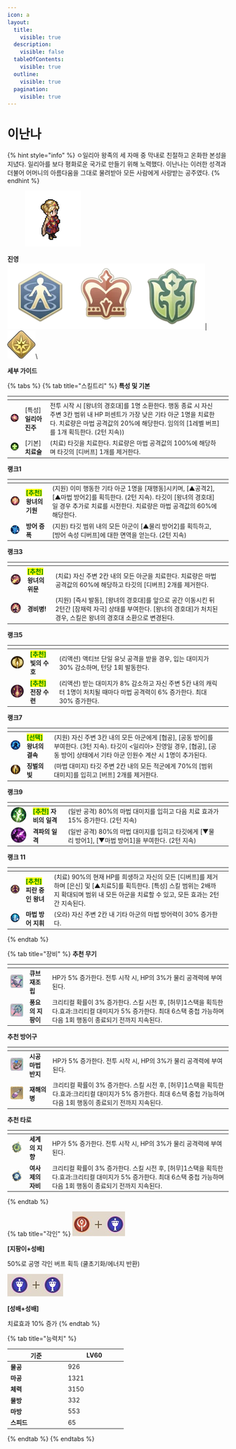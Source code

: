 ```yaml
---
icon: a
layout:
  title:
    visible: true
  description:
    visible: false
  tableOfContents:
    visible: true
  outline:
    visible: true
  pagination:
    visible: true
---
```


# 이난나

{% hint style="info" %}
ㅇ일리아 왕족의 세 자매 중 막내로 친절하고 온화한 본성을 지녔다. 일리아를 보다 평화로운 국가로 만들기 위해 노력했다. 이난나는 이러한 성격과 더불어 어머니의 아름다움을 그대로 물려받아 모든 사람에게 사랑받는 공주였다.
{% endhint %}

<div align="left">

<figure><img src="../../.gitbook/assets/12 (1).png" alt=""><figcaption></figcaption></figure>

</div>

**진영**\
<img src="../../.gitbook/assets/2 (3).png" alt="" data-size="line"><img src="../../.gitbook/assets/1 (3).png" alt="" data-size="line"><img src="../../.gitbook/assets/unittag_player-150x150.webp" alt="" data-size="line">| <img src="../../.gitbook/assets/감시자.webp" alt="" data-size="line">\


**세부 가이드**

{% tabs %}
{% tab title="스킬트리" %}
**특성 및 기본**

<table data-view="cards"><thead><tr><th></th><th></th><th></th><th data-hidden data-card-cover data-type="files"></th></tr></thead><tbody><tr><td><img src="../../.gitbook/assets/inanna-passive.png" alt=""></td><td>[특성] <strong>일리아 진주</strong></td><td>전투 시작 시 [왕녀의 경호대]를 1명 소환한다. 행동 종료 시 자신 주변 3칸 범위 내 HP 퍼센트가 가장 낮은 기타 아군 1명을 치료한다. 치료량은 마법 공격값의 20%에 해당한다. 임의의 [1레벨 버프]를 1개 획득한다. (2턴 지속))</td><td></td></tr><tr><td><img src="../../.gitbook/assets/tCvunc9qoJ_VTI6ep1Pzzf9bpAlU-vV0ZAroWq502691GiAFDW0c5G2hXe7bbIxdl9Ed7qwwALO6_ekNgAGxLw.webp" alt=""></td><td>[기본] <strong>치료술</strong></td><td>(치료) 타깃을 치료한다. 치료량은 마법 공격값의 100%에 해당하며 타깃의 [디버프] 1개를 제거한다.</td><td></td></tr></tbody></table>

**랭크1**

<table data-view="cards"><thead><tr><th></th><th></th><th></th><th data-hidden data-card-cover data-type="files"></th></tr></thead><tbody><tr><td><img src="../../.gitbook/assets/1 (34).png" alt="(지원) 이미 행동한 기타 아군 1명을 [재행동]시키며, [▲공격2], [▲마법 방어2]를 획득한다. (2턴 지속). 타깃이 [왕녀의 경호대]일 경우 추가로 치료를 시전한다. 치료량은 마법 공격값의 60%에 해당한다." data-size="original"></td><td><mark style="color:green;"><strong>[추천]</strong></mark> <strong>왕녀의 기원</strong></td><td>(지원) 이미 행동한 기타 아군 1명을 [재행동]시키며, [▲공격2], [▲마법 방어2]를 획득한다. (2턴 지속). 타깃이 [왕녀의 경호대]일 경우 추가로 치료를 시전한다. 치료량은 마법 공격값의 60%에 해당한다.</td><td></td></tr><tr><td><img src="../../.gitbook/assets/7a18exA8sjyLQcF_AwGsDhYbt_c-_OiaSRDvnIc444m56hUql4KNE6orB_766gfXpLwHViCBgwY20ywbAiQFuw.webp" alt=""></td><td><strong>방어 증폭</strong></td><td>(지원) 타깃 범위 내의 모든 아군이 [▲물리 방어2]를 획득하고, [방어 속성 디버프]에 대한 면역을 얻는다. (2턴 지속)</td><td></td></tr></tbody></table>

**랭크3**

<table data-view="cards"><thead><tr><th></th><th></th><th></th><th data-hidden data-card-cover data-type="files"></th></tr></thead><tbody><tr><td><img src="../../.gitbook/assets/2 (31).png" alt=""></td><td><mark style="color:green;"><strong>[추천]</strong></mark><strong> 왕녀의 위문</strong></td><td>(치료) 자신 주변 2칸 내의 모든 아군을 치료한다. 치료량은 마법 공격값의 60%에 해당하고 타깃의 [디버프] 2개를 제거한다.</td><td></td></tr><tr><td><img src="../../.gitbook/assets/2Z_HClZbBSa5a5ZtXGBdIVOkj_WpUPSSkY_B1mvdP6lzO8modHr9-FphoR1IjM2J9c1K73o_n_g8oI1jzs2ecQ.webp" alt=""></td><td><strong>경비병!</strong></td><td>(지원) [즉시 발동], [왕녀의 경호대]를 앞으로 공간 이동시킨 뒤 2턴간 [잠재력 자극] 상태를 부여한다. [왕녀의 경호대]가 처치된 경우, 스킬은 왕녀의 경호대 소환으로 변경된다.</td><td></td></tr></tbody></table>

**랭크5**

<table data-view="cards"><thead><tr><th></th><th></th><th></th><th data-hidden data-card-cover data-type="files"></th></tr></thead><tbody><tr><td><img src="../../.gitbook/assets/3 (33).png" alt=""></td><td><mark style="color:green;"><strong>[추천]</strong></mark> <strong>빛의 수호</strong></td><td>(리액션) 액티브 단일 유닛 공격을 받을 경우, 입는 대미지가 30% 감소하며, 턴당 1회 발동한다.</td><td></td></tr><tr><td><img src="../../.gitbook/assets/JwQWEH_L80aB6XzzAQPp-faVr4aEtgMAzSr4ycz0NrQK8tbYBqROcv-Yj8c0tZG7pvsfkX1vJQNKdJq_JLMYyg.webp" alt=""></td><td><mark style="color:green;"><strong>[추천]</strong></mark> <strong>전장 수련</strong></td><td>(리액션) 받는 대미지가 8% 감소하고 자신 주변 5칸 내의 캐릭터 1명이 처치될 때마다 마법 공격력이 6% 증가한다. 최대 30% 증가한다.</td><td></td></tr></tbody></table>

**랭크7**

<table data-view="cards"><thead><tr><th></th><th></th><th></th><th data-hidden data-card-cover data-type="files"></th></tr></thead><tbody><tr><td><img src="../../.gitbook/assets/33]4.PNG" alt="" data-size="original"></td><td><mark style="color:green;"><strong>[선택]</strong></mark><strong> 왕녀의 결속</strong></td><td>(지원) 자신 주변 3칸 내의 모든 아군에게 [협공], [공동 방어]를 부여한다. (3턴 지속). 타깃이 &#x3C;일리아> 진영일 경우, [협공], [공동 방어] 상태에서 기타 아군 인원수 계산 시 1명이 추가된다.</td><td></td></tr><tr><td><img src="../../.gitbook/assets/ucSZWWiSS-Klb-6YQ-sMqn8yCS_f0ATOqCAXUTi4eAeopm0trL48bJzNj-XlSAi4SBGz8gi-15U1kJOOQGonQw.webp" alt=""></td><td><strong>징벌의 빛</strong></td><td>(마법 대미지) 타깃 주변 2칸 내의 모든 적군에게 70%의 [범위 대미지]를 입히고 [버프] 2개를 제거한다.</td><td></td></tr></tbody></table>

**랭크9**

<table data-view="cards"><thead><tr><th></th><th></th><th></th><th data-hidden data-card-cover data-type="files"></th></tr></thead><tbody><tr><td><img src="../../.gitbook/assets/5 (28).png" alt=""></td><td><mark style="color:green;"><strong>[추천]</strong></mark><strong> 자비의 일격</strong></td><td>(일반 공격) 80%의 마법 대미지를 입히고 다음 치료 효과가 15% 증가한다. (2턴 지속)</td><td></td></tr><tr><td><img src="../../.gitbook/assets/qh7ewk5Tt795SjVsW_dEF52zrAL_k2nHhsSP_Cuei-OEKVzvECiYB4GWUPp16heMfnJLAun2iBwjywbXtYw0rQ.webp" alt=""></td><td><strong>격파의 일격</strong></td><td>(일반 공격) 80%의 마법 대미지를 입히고 타깃에게 [▼물리 방어1], [▼마법 방어1]을 부여한다. (2턴 지속)</td><td></td></tr></tbody></table>

**랭크 11**

<table data-view="cards"><thead><tr><th></th><th></th><th></th><th data-hidden data-card-cover data-type="files"></th></tr></thead><tbody><tr><td><img src="../../.gitbook/assets/6 (25).png" alt=""></td><td><mark style="color:green;"><strong>[추천]</strong></mark><strong> 피란 중인 왕녀</strong></td><td>(치료) 90%의 현재 HP를 희생하고 자신의 모든 [디버프]를 제거하며 [은신] 및 [▲치료5]를 획득한다. [특성] 스킬 범위는 2배까지 확대되며 범위 내 모든 아군을 치료할 수 있고, 모든 효과는 2턴간 지속된다.</td><td></td></tr><tr><td><img src="../../.gitbook/assets/jATUNdOjuLSfKOxHOqufrWfVEEnc675jQspEEswb7MaMSJLTxTChMJIaDjduQ0L1YOLzxEbIvp83PhDBaOLKAg.webp" alt=""></td><td> <strong>마법 방어 지휘</strong></td><td>(오라) 자신 주변 2칸 내 기타 아군의 마법 방어력이 30% 증가한다.</td><td></td></tr></tbody></table>
{% endtab %}

{% tab title="장비" %}
**추천 무기**

<table data-view="cards"><thead><tr><th></th><th></th><th data-hidden></th></tr></thead><tbody><tr><td><img src="../../.gitbook/assets/80px-重組魔方.png" alt=""></td><td><strong>큐브 재조립</strong></td><td>HP가 5% 증가한다. 전투 시작 시, HP의 3%가 물리 공격력에 부여된다.</td></tr><tr><td><img src="../../.gitbook/assets/80px-豐饒法杖 (2).png" alt=""></td><td><strong>풍요의 지팡이</strong></td><td>크리티컬 확률이 3% 증가한다. 스킬 시전 후, [허무]1스택을 획득한다.효과:크리티컬 대미지가 5% 증가한다. 최대 6스택 중첩 가능하며 다음 1회 행동이 종료되기 전까지 지속된다.</td></tr></tbody></table>

**추천 방어구**

<table data-view="cards"><thead><tr><th></th><th></th><th data-hidden></th></tr></thead><tbody><tr><td><img src="../../.gitbook/assets/6 (26).png" alt=""></td><td><strong>시공 마법 반지</strong></td><td>HP가 5% 증가한다. 전투 시작 시, HP의 3%가 물리 공격력에 부여된다.</td></tr><tr><td><img src="../../.gitbook/assets/27.png" alt=""></td><td><strong>재해의 병</strong></td><td>크리티컬 확률이 3% 증가한다. 스킬 시전 후, [허무]1스택을 획득한다.효과:크리티컬 대미지가 5% 증가한다. 최대 6스택 중첩 가능하며 다음 1회 행동이 종료되기 전까지 지속된다.</td></tr></tbody></table>

**추천 타로**

<table data-view="cards"><thead><tr><th></th><th></th><th data-hidden></th></tr></thead><tbody><tr><td><img src="../../.gitbook/assets/tar_8.webp" alt=""></td><td><strong>세계의 지향</strong></td><td>HP가 5% 증가한다. 전투 시작 시, HP의 3%가 물리 공격력에 부여된다.</td></tr><tr><td><img src="../../.gitbook/assets/tar_4.webp" alt=""></td><td><strong>여사제의 자비</strong></td><td>크리티컬 확률이 3% 증가한다. 스킬 시전 후, [허무]1스택을 획득한다.효과:크리티컬 대미지가 5% 증가한다. 최대 6스택 중첩 가능하며 다음 1회 행동이 종료되기 전까지 지속된다.</td></tr></tbody></table>
{% endtab %}

{% tab title="각인" %}
<img src="../../.gitbook/assets/3 (34).png" alt="" data-size="original">

**\[지팡이+성배]**&#x20;

50%로 공명 각인 버프 획득 (쿨초기화/에너지 반환)

<img src="../../.gitbook/assets/3 (35).png" alt="" data-size="original">&#x20;

**\[성배+성배]**&#x20;

치료효과 10% 증가
{% endtab %}

{% tab title="능력치" %}
<table><thead><tr><th width="117">기준</th><th width="120">LV60</th></tr></thead><tbody><tr><td><strong>물공</strong></td><td>926</td></tr><tr><td><strong>마공</strong></td><td>1321</td></tr><tr><td><strong>체력</strong></td><td>3150</td></tr><tr><td><strong>물방</strong></td><td>332</td></tr><tr><td><strong>마방</strong></td><td>553</td></tr><tr><td><strong>스피드</strong></td><td>65</td></tr></tbody></table>
{% endtab %}
{% endtabs %}

